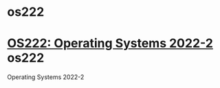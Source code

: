 # os222
[OS222: Operating Systems 2022-2 ](https://github.com/bayurisma29/os222)
os222
======
Operating Systems 2022-2 
